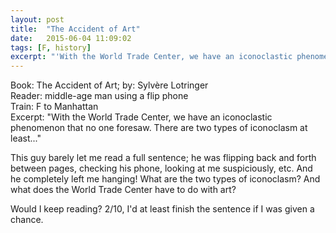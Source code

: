 ```yaml
---
layout: post
title:  "The Accident of Art"
date:   2015-06-04 11:09:02
tags: [F, history]
excerpt: "'With the World Trade Center, we have an iconoclastic phenomenon that no one foresaw. There are two types of iconoclasm at least...'"
---
```

Book: The Accident of Art; by: Sylvère Lotringer  
Reader: middle-age man using a flip phone  
Train: F to Manhattan  
Excerpt: "With the World Trade Center, we have an iconoclastic phenomenon that no one foresaw. There are two types of iconoclasm at least..."

This guy barely let me read a full sentence; he was flipping back and forth between pages, checking his phone, looking at me suspiciously, etc. And he completely left me hanging! What are the two types of iconoclasm? And what does the World Trade Center have to do with art?

Would I keep reading? 2/10, I'd at least finish the sentence if I was given a chance.
